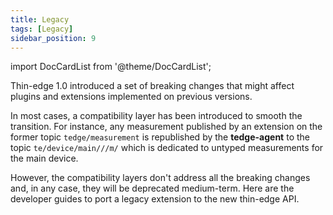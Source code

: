 ```yaml
---
title: Legacy
tags: [Legacy]
sidebar_position: 9
---
```


import DocCardList from '@theme/DocCardList';

Thin-edge 1.0 introduced a set of breaking changes that might affect plugins and extensions implemented on previous versions.

In most cases, a compatibility layer has been introduced to smooth the transition.
For instance, any measurement published by an extension on the former topic `tedge/measurement`
is republished by the **tedge-agent** to the topic `te/device/main///m/`
which is dedicated to untyped measurements for the main device.

However, the compatibility layers don't address all the breaking changes and, in any case, they will be deprecated medium-term.
Here are the developer guides to port a legacy extension to the new thin-edge API. 

<DocCardList />